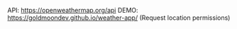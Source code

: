 API: https://openweathermap.org/api
DEMO: https://goldmoondev.github.io/weather-app/ (Request location permissions)

